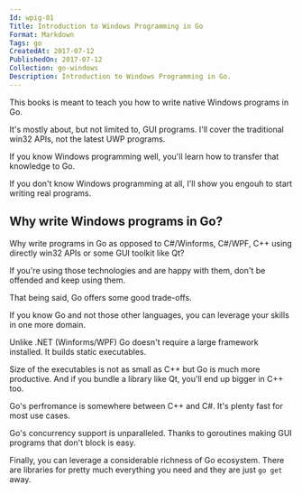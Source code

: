 ```yaml
---
Id: wpig-01
Title: Introduction to Windows Programming in Go
Format: Markdown
Tags: go
CreatedAt: 2017-07-12
PublishedOn: 2017-07-12
Collection: go-windows
Description: Introduction to Windows Programming in Go.
---
```


This books is meant to teach you how to write native Windows programs in Go.

It's mostly about, but not limited to, GUI programs. I'll cover the traditional win32 APIs, not the latest UWP programs.

If you know Windows programming well, you'll learn how to transfer that knowledge to Go.

If you don't know Windows programming at all, I'll show you engouh to start writing real programs.

## Why write Windows programs in Go?

Why write programs in Go as opposed to C#/Winforms, C#/WPF, C++ using directly win32 APIs or some GUI toolkit like Qt?

If you're using those technologies and are happy with them, don't be offended and keep using them.

That being said, Go offers some good trade-offs.

If you know Go and not those other languages, you can leverage your skills in one more domain.

Unlike .NET (Winforms/WPF) Go doesn't require a large framework installed. It builds static executables.

Size of the executables is not as small as C++ but Go is much more productive. And if you bundle a library like Qt, you'll end up bigger in C++ too.

Go's perfromance is somewhere between C++ and C#. It's plenty fast for most use cases.

Go's concurrency support is unparalleled. Thanks to goroutines making GUI programs that don't block is easy.

Finally, you can leverage a considerable richness of Go ecosystem. There are libraries for pretty much everything you need and they are just `go get` away.
